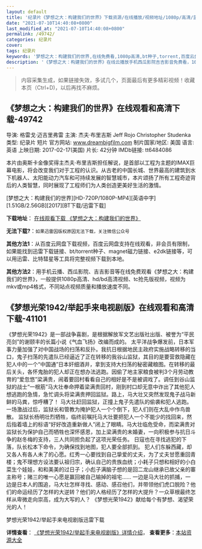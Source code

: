 ```yaml
---
layout: default
title: '纪录片《梦想之大：构建我们的世界》下载资源/在线播放/视频地址/1080p/高清/蓝光'
date: "2021-07-10T14:40:08+0800"
last_modified_at: "2021-07-10T14:40:08+0800"
permalink: /49742/
categories: 纪录片
cover:
tags: 纪录片
keywords: '梦想之大：构建我们的世界,在线免费看,1080p高清,bt种子,torrent,百度云盘,magnet,磁力链,迅雷下载资源'
description: '《梦想之大：构建我们的世界》在线云播放手机西瓜影院吉吉影音免费看，1080p高清bd/hd未删减完整版和tc抢先枪版，mkv/mp4格式，附带bt/torrent种子、magnet/磁力链、百度云盘、网盘资源迅雷下载链接'
---
```


>内容采集生成，如果链接失效，多试几个，页面最后有更多精彩视频！收藏本页（Ctrl+D)，以后再找不麻烦。


## 《梦想之大：构建我们的世界》在线观看和高清下载-49742

导演: 格雷戈·迈吉里弗雷 主演: 杰夫·布里吉斯 Jeff Rojo Christopher Studenka 类型: 纪录片 短片 官方网站: www.dreambigfilm.com 制片国家/地区: 美国 语言: 英语 上映日期: 2017-02-17(美国) 片长: 42分钟 IMDb链接: tt6484086

本片由奥斯卡金像奖得主杰夫·布里吉斯担任解说，是首部以工程为主题的IMAX巨幕电影，将会改变我们对于工程的认识。从古老的中国长城、世界最高的建筑到水下机器人、太阳能动力汽车和可持续发展的智慧城市，本片颂扬了所有工程奇迹背后的人类智慧，同时展现了工程师们为人类创造更美好生活的激情。


[梦想之大：构建我们的世界][HD-720P/1080P-MP4][英语中字][1.51GB/2.56GB][2017][BT下载/迅雷下载]

**下载地址**： [在线观看下载 《梦想之大：构建我们的世界》](https://www.btdx8.com/torrent/mxzdgjwmdsj_2017.html) 


**无法下载?**：`如果迅雷因版权原因无法下载，关注微信公众号 `

**其他方法1**：从百度云网盘下载视频，百度云网盘支持在线观看，非会员有限制，如果能找到迅雷下载链接、bt/torrent种子、magnet磁力链接、e2dk链接等，可以用迅雷、比特彗星等工具将完整视频下载到本地。

**其他方法2**：用手机云播、西瓜影院、吉吉影音等在线免费观看《梦想之大：构建我们的世界》，一般提供1080p高清、hd/bd高清视频、tc抢先版视频，视频为mkv或mp4格式，不同站点视频质量和播放速度不同。


## 《梦想光荣1942/举起手来电视剧版》在线观看和高清下载-41101

《梦想光荣1942》是一部战争喜剧，是根据解放军文艺出版社出版、被誉为“平民亮剑”的谢颐丰的长篇小说《气血飞扬》改编而成的。 太平洋战争爆发前，日本军事力量加强了对中国战场的扫荡和反扑。我抗日根据地民主政府实施战略转移的当口，鬼子扫荡的先遣队已经逼近了正在转移的我谷山监狱，其目的是要营救隐藏在犯人中的一个&ldquo;中国通&rdquo;日本奸细酒井，拿到支持大扫荡的秘密藏粮图。在转移的最后关头，各怀鬼胎的犯人却正在想办法逃跑。因偷了地主家粮食被判3个月劳动教育的&ldquo;爱忽悠&rdquo;梁满贵，闹着要回村看看自己的相好是不是被调戏了。调任到谷山监狱的战士&ldquo;一根筋”马大壮奉命押着梁满贵回村，刚到村口却无意中诈出了其他犯人想逃跑的急情，急忙调头将梁满贵押回监狱。路上，马大壮又突然发现鬼子战马新鲜的马粪，惊呼糟了！ 马大壮赶回监狱，正撞上鬼子先遣队的偷袭和犯人逃跑。一场激战过后，监狱长和管教为掩护犯人一个个倒下，犯人们则在大乱中作鸟兽散。 监狱长杨明壮烈牺牲，临终前嘱托马大壮要把犯人一个不能少的找回来，然后指着墙上的标语&ldquo;好好改造重新做人&rdquo;闭上了眼睛。马大壮临危受命，而梁满贵对监狱长为保护自己而牺牲也深怀感恩，加上梁满贵的未婚妻，一向积极参与抗日斗争的赵冬梅的支持，三人共同担负起了这项光荣任务。 日寇也在寻找逃犯的下落，队长松本下命令，为确保找到地图，犯人要全部抓到。 犯人们东躲西藏，却又各人有各人未了的心愿。红秀一心要找到自己挚爱的丈夫，为了丈夫甘愿重回青楼；鬼不理想方设法要认祖归宗，确认自己的贵族血统；小耗子只想和相好的小白菜生个娃娃，和和美美的过日子；小彪子满脑子想的是回二龙山继承已故父亲的寨主称号；赌三的唯一心愿是赢回被自己输掉的祖宅&hellip;… 一边是马大壮的抓捕，一边是日本人的围追，马大壮怎样寻找、感动、感召他们，并带领他们虎口脱险？他们的命运经历了怎样的大逆转？他们的人格经历了怎样的大提升？一众草根最终怎样从卑微走向崇高，成为大写的人？ 《梦想光荣1942》献给每个有梦想、渴望荣光的人！


梦想光荣1942/举起手来电视剧版迅雷下载

**详情查看**： [《梦想光荣1942/举起手来电视剧版》详情介绍](/movie/41101/)， **查看更多**：[本站资源大全](/movie/t/all/)

